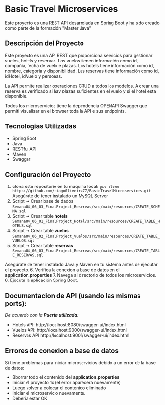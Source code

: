

# Basic Travel Microservices
Este proyecto es una REST API desarrolada en Spring Boot y ha sido creado como parte de la formación "Master Java"

## Descripción del Proyecto
Este proyecto es una API REST que proporciona servicios para gestionar vuelos, hotels y reservas.
Los vuelos tienen información como id, compañia, fecha de vuelo e plazas.
Los hotels tiene información como id, nombre, categoria y disponibilidad.
Las reservas tiene información como id, idHotel, idVuelo y personas.

La API permite realizar operaciones CRUD a todos los modelos. A crear una reserva es verificado si hay plazas suficientes en el vuelo y si el hotel esta disponible.

Todos los microservicios tiene la dependencia OPENAPI Swagger que permiti visualisar en el browser toda la API e sus endpoints.

## Tecnologias Utilizadas
- Spring Boot
- Java
- RESTful API
- Maven
- Swagger

## Configuración del Proyecto
1. clona este repositorio en tu máquina local:
   ``git clone https://github.com/tiago0liveira77/BasicTravelMicroservices.git``
Asegúrate de tener instalado un MySQL Server
2. Script -> Crear base de dados
``Semana04_06_03_FinalProject_Reservas/src/main/resources/CREATE_SCHEMA.sql``
3. Script -> Crear table **hotels**
``Semana04_06_01_FinalProject_Hotel/src/main/resources/CREATE_TABLE_HOTELS.sql``
4. Script -> Crear table **vuelos**
``Semana04_06_02_FinalProject_Vuelos/src/main/resources/CREATE_TABLE_VUELOS.sql``
5. Script -> Crear table **reservas**
``Semana04_06_03_FinalProject_Reservas/src/main/resources/CREATE_TABLE_RESERVAS.sql``   

Asegúrate de tener instalado Java y Maven en tu sistema antes de ejecutar el proyecto.
6. Verifica la conexion a base de datos en el **application.properties**
7. Navega al directorio de todos los microservicios.
8. Ejecuta la aplicación Spring Boot.

## Documentacion de API (usando las mismas ports):
*De acuerdo con la **Puerta utilizada**:*
- Hotels API: http://localhost:8080/swagger-ui/index.html
- Vuelos API: http://localhost:9000/swagger-ui/index.html
- Reservas API http://localhost:9001/swagger-ui/index.html

## Errores de conexion a base de datos
Si tiene problemas para iniciar microservicios debido a un error de la base de datos:
- Bborrar todo el contenido del **application.properties**
- Iniciar el proyecto 1x (el error aparecerá nuevamente) 
- Luego volver a colocar el contenido eliminado
- Iniciar el microservicio nuevamente.
- Deberia estar OK
